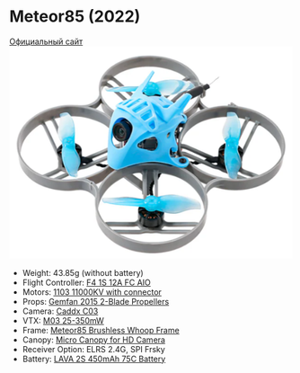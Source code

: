 # Meteor85 (2022)
[Официальный сайт](https://betafpv.com/collections/meteor-series/products/meteor85-brushless-whoop-quadcopter-2022)  
![](Meteor85.png)

 - Weight: 43.85g (without battery)
 - Flight Controller: [F4 1S 12A FC AIO](90_Компоненты/FC_F4_1S_12A_AIO.md)
 - Motors: [1103 11000KV with connector
](https://betafpv.com/collections/motors/products/1103-brushless-motors?variant=14762596007980)
 - Props: [Gemfan 2015 2-Blade Propellers](https://betafpv.com/products/gemfan-2015-2-blade-propellers-4pcs-1-5mm-shaft)
 - Camera: [Caddx C03 ](90_Компоненты/Camera_C03)
 - VTX: [M03 25-350mW](90_Компоненты/VTX_V03.md)
 - Frame: [Meteor85 Brushless Whoop Frame](https://betafpv.com/products/meteor85-brushless-whoop-frame)
 - Canopy: [Micro Canopy for HD Camera](https://betafpv.com/collections/canopy-holder/products/micro-canopy-for-hd-camera)
 - Receiver Option: ELRS 2.4G, SPI Frsky
 - Battery: [LAVA 2S 450mAh 75C Battery](https://betafpv.com/products/lava-2s-3s-4s-450mah-75c-battery-2pcs)
